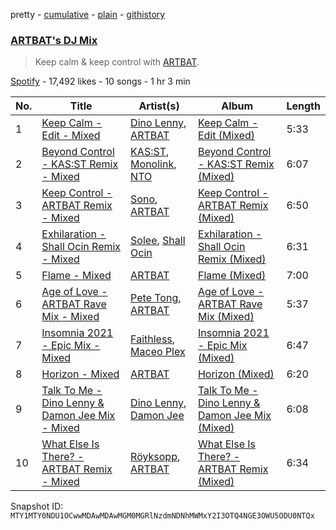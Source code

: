 pretty - [cumulative](/playlists/cumulative/37i9dQZF1DX3sZpm7aIEYp.md) - [plain](/playlists/plain/37i9dQZF1DX3sZpm7aIEYp) - [githistory](https://github.githistory.xyz/mackorone/spotify-playlist-archive/blob/main/playlists/plain/37i9dQZF1DX3sZpm7aIEYp)

### [ARTBAT's DJ Mix](https://open.spotify.com/playlist/37i9dQZF1DX3sZpm7aIEYp)

> Keep calm & keep control with <a href="spotify:artist:3BkRu2TGd2I1uBxZKddfg1">ARTBAT</a>.

[Spotify](https://open.spotify.com/user/spotify) - 17,492 likes - 10 songs - 1 hr 3 min

| No. | Title | Artist(s) | Album | Length |
|---|---|---|---|---|
| 1 | [Keep Calm \- Edit \- Mixed](https://open.spotify.com/track/6wBZI7lgYJdw83UpL4yUIB) | [Dino Lenny](https://open.spotify.com/artist/7il6z1RANNDWYlYnIevd4L), [ARTBAT](https://open.spotify.com/artist/3BkRu2TGd2I1uBxZKddfg1) | [Keep Calm \- Edit \(Mixed\)](https://open.spotify.com/album/7zSxJN0OD6FecLmxB1r5oH) | 5:33 |
| 2 | [Beyond Control \- KAS:ST Remix \- Mixed](https://open.spotify.com/track/54TieTABtrDWBTT3bSKTav) | [KAS:ST](https://open.spotify.com/artist/7orlzf5LTqSnCzURkZFebN), [Monolink](https://open.spotify.com/artist/2I4hRNCYkPKJQlkoEZKjYx), [NTO](https://open.spotify.com/artist/7ry8L53T4oJtSIogGYuioq) | [Beyond Control \- KAS:ST Remix \(Mixed\)](https://open.spotify.com/album/3LfTfWq2C4nYMLoNZ0HLWA) | 6:07 |
| 3 | [Keep Control \- ARTBAT Remix \- Mixed](https://open.spotify.com/track/6FS53dlBkMU4PuWKherVB5) | [Sono](https://open.spotify.com/artist/7vBGVjjUKLWS8zLNSYwVVC), [ARTBAT](https://open.spotify.com/artist/3BkRu2TGd2I1uBxZKddfg1) | [Keep Control \- ARTBAT Remix \(Mixed\)](https://open.spotify.com/album/7vGh9VCUvwr0lSItS1sp1z) | 6:50 |
| 4 | [Exhilaration \- Shall Ocin Remix \- Mixed](https://open.spotify.com/track/5KHuyBALh6MAA4FvCpd73N) | [Solee](https://open.spotify.com/artist/0r0m8up7CjS8TJodH2HX7C), [Shall Ocin](https://open.spotify.com/artist/6OP6u8D2Icl5qmrCbyTY7M) | [Exhilaration \- Shall Ocin Remix \(Mixed\)](https://open.spotify.com/album/05wnRqwHLv9hgqnbUkLiaN) | 6:31 |
| 5 | [Flame \- Mixed](https://open.spotify.com/track/1wP7n0h2mu7PlN9ovygGVC) | [ARTBAT](https://open.spotify.com/artist/3BkRu2TGd2I1uBxZKddfg1) | [Flame \(Mixed\)](https://open.spotify.com/album/05J8BntyxXin80fESoILTb) | 7:00 |
| 6 | [Age of Love \- ARTBAT Rave Mix \- Mixed](https://open.spotify.com/track/6COzI5bvthG1w1OTlmHquQ) | [Pete Tong](https://open.spotify.com/artist/6n1t55WMsSIUFHrAL4mUsB), [ARTBAT](https://open.spotify.com/artist/3BkRu2TGd2I1uBxZKddfg1) | [Age of Love \- ARTBAT Rave Mix \(Mixed\)](https://open.spotify.com/album/2b6d8Gvw1jvtWwQ9Nw8xxa) | 5:37 |
| 7 | [Insomnia 2021 \- Epic Mix \- Mixed](https://open.spotify.com/track/0boVo6NhTLZ1nuYitV9LLu) | [Faithless](https://open.spotify.com/artist/5kLyhOcVNlVIifeilSDECg), [Maceo Plex](https://open.spotify.com/artist/3TXQ1ddouwQAI78hV4hXDj) | [Insomnia 2021 \- Epic Mix \(Mixed\)](https://open.spotify.com/album/4gFjPPyzDhRG8tRRd6Fzm1) | 6:47 |
| 8 | [Horizon \- Mixed](https://open.spotify.com/track/0QmRvDXwejGYpaC5yhLYFr) | [ARTBAT](https://open.spotify.com/artist/3BkRu2TGd2I1uBxZKddfg1) | [Horizon \(Mixed\)](https://open.spotify.com/album/1Vs4aPWSHTeDiYCnF1eHTE) | 6:20 |
| 9 | [Talk To Me \- Dino Lenny & Damon Jee Mix \- Mixed](https://open.spotify.com/track/5TGP98PC1nWVp1vW7WedU1) | [Dino Lenny](https://open.spotify.com/artist/7il6z1RANNDWYlYnIevd4L), [Damon Jee](https://open.spotify.com/artist/0nyA3iBk3cFZvBsQalv78d) | [Talk To Me \- Dino Lenny & Damon Jee Mix \(Mixed\)](https://open.spotify.com/album/2Om6FRD6KDq2k9QTPF93wH) | 6:08 |
| 10 | [What Else Is There? \- ARTBAT Remix \- Mixed](https://open.spotify.com/track/4D6SVvNeOGIJOJOh6fXgP3) | [Röyksopp](https://open.spotify.com/artist/5nPOO9iTcrs9k6yFffPxjH), [ARTBAT](https://open.spotify.com/artist/3BkRu2TGd2I1uBxZKddfg1) | [What Else Is There? \- ARTBAT Remix \(Mixed\)](https://open.spotify.com/album/7aLeLVDr2o07hDPDwDjeuv) | 6:34 |

Snapshot ID: `MTY1MTY0NDU1OCwwMDAwMDAwMGM0MGRlNzdmNDNhMWMxY2I3OTQ4NGE3OWU5ODU0NTQx`
